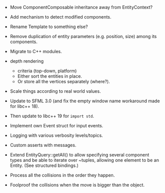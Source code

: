 - Move ComponentComposable inheritance away from EntityContext?

- Add mechanism to detect modified components.

- Rename Template to something else?

- Remove duplication of entity parameters (e.g. position, size) among its components.

- Migrate to C++ modules.

- depth rendering
	- criteria (top-down, platform)
	- Either sort the entities in place.
	- Or store all the vertices separately (where?).

- Scale things according to real world values.


- Update to SFML 3.0 (and fix the empty window name workaround made for libc++ 18).
- Then update to libc++ 19 for `import std`.

- Implement own Event struct for input events.

- Logging with various verbosity levels/topics.
- Custom asserts with messages.

- Extend EntityQuery::getAll() to allow specifying several component types and be able to iterate over ~tuples, allowing one element to be an Entity. (See structured bindings.)

- Process all the collisions in the order they happen.
- Foolproof the collisions when the move is bigger than the object.
